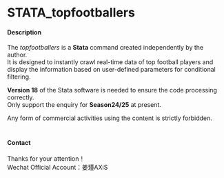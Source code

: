 # STATA_topfootballers  


#### Description 
The _topfootballers_ is a  **Stata**  command created independently by the author.  
It is designed to instantly crawl real-time data of top football players and display the information based on user-defined parameters for conditional filtering.    

 **Version 18**  of the Stata software is needed to ensure the code processing correctly.   
 Only support the enquiry for **Season24/25** at present.

Any form of commercial activities using the content is strictly forbidden.

#

#### Contact
Thanks for your attention！  
Wechat Official Account：姜瑾AXiS
